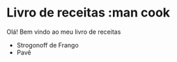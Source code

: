 # Livro de receitas :man cook
Olá! Bem vindo ao meu livro de receitas
 - Strogonoff de Frango
 - Pavê